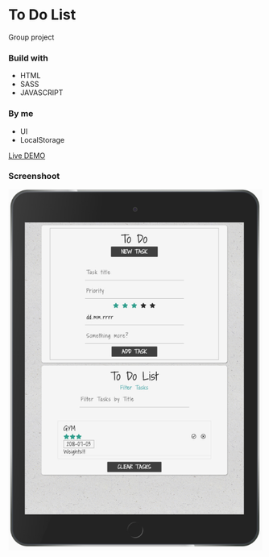 # To Do List
Group project

### Build with
- HTML
- SASS
- JAVASCRIPT
### **By me**
- UI
- LocalStorage

[Live DEMO](https://dyminki.github.io/ToDoList/)

### Screenshoot

![Image](https://github.com/dyminki/ToDoList/blob/master/todo.jpg)
